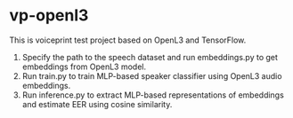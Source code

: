 # vp-openl3
This is voiceprint test project based on OpenL3 and TensorFlow.

1) Specify the path to the speech dataset and run embeddings.py to get embeddings from OpenL3 model.
2) Run train.py to train MLP-based speaker classifier using OpenL3 audio embeddings.
3) Run inference.py to extract MLP-based representations of embeddings and estimate EER using cosine similarity.
